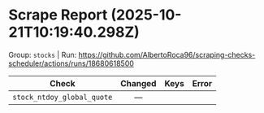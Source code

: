 # Scrape Report (2025-10-21T10:19:40.298Z)

Group: `stocks`  |  Run: https://github.com/AlbertoRoca96/scraping-checks-scheduler/actions/runs/18680618500

| Check | Changed | Keys | Error |
|---|:---:|:--|:--|
| `stock_ntdoy_global_quote` | — |  |  |
